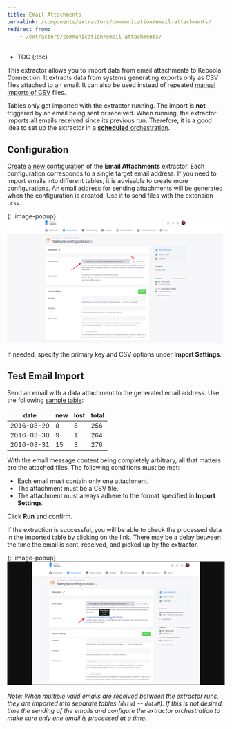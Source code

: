 ```yaml
---
title: Email Attachments
permalink: /components/extractors/communication/email-attachments/
redirect_from:
    - /extractors/communication/email-attachments/
---
```


* TOC
{:toc}

This extractor allows you to import data from email attachments to Keboola Connection.
It extracts data from systems generating exports only as CSV files attached to an email.
It can also be used instead of repeated [manual imports of CSV](/tutorial/load/) files.

Tables only get imported with the extractor running. The import is **not** triggered by an email
being sent or received. When running, the extractor imports all emails received since its previous run.
Therefore, it is a good idea to set up the extractor in a [**scheduled** orchestration](/orchestrator/running/#time-schedule).

## Configuration
[Create a new configuration](/components/#creating-component-configuration) of the **Email Attachments** extractor.
Each configuration corresponds to a single target email address. If you need 
to import emails into different tables, it is advisable to create more configurations.
An email address for sending attachments will be generated when the configuration is created. Use it to send 
files with the extension `.csv`.

{: .image-popup}
![Screenshot - Configuration](/components/extractors/communication/email-attachments/email-attachments-1.png)

If needed, specify the primary key and CSV options under **Import Settings**.

## Test Email Import
Send an email with a data attachment to the generated email address.
Use the following [sample table](/components/extractors/communication/email-attachments/sample.csv):

| date | new | lost | total |
| --- | --- | --- | --- |
| 2016-03-29 | 8 | 5 | 256 |
| 2016-03-30 | 9 | 1 | 264 |
| 2016-03-31 | 15 | 3 | 276 |

With the email message content being completely arbitrary, all that matters are the attached files. 
The following conditions must be met:

- Each email must contain only one attachment.
- The attachment must be a CSV file.
- The attachment must always adhere to the format specified in **Import Settings**.

Click **Run** and confirm.

If the extraction is successful, you will be able to check the processed data in the imported table by clicking on the link.
There may be a delay between the time the email is sent, received, and picked up by the extractor.

{: .image-popup}
![Screenshot - Job Detail](/components/extractors/communication/email-attachments/email-attachments-2.png)

*Note: When multiple valid emails are received between the extractor runs, they are imported into separate tables 
(`data1` -- `dataN`). If this is not desired, time the sending of the emails and configure the extractor orchestration 
to make sure only one email is processed at a time.*
